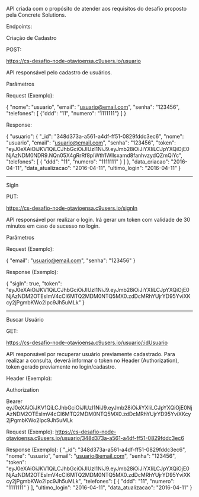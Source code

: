 API criada com o propósito de atender aos requisitos do desafio proposto pela Concrete Solutions.

Endpoints:

Criação de Cadastro

POST:

https://cs-desafio-node-otavioensa.c9users.io/usuario

API responsável pelo cadastro de usuários.

Parâmetros 

Request (Exemplo):

{
  "nome": "usuario",
  "email": "usuario@email.com",
  "senha": "123456",
  "telefones": [
    {"ddd": "11", "numero": "1111111"}
  ]
}

Response:

{
    "usuario": {
        "_id": "348d373a-a561-a4df-ff51-0829fddc3ec6",
        "nome": "usuario",
        "email": "usuario@email.com",
        "senha": "123456",
        "token": "eyJ0eXAiOiJKV1QiLCJhbGciOiJIUzI1NiJ9.eyJmb28iOiJiYXIiLCJpYXQiOjE0NjAzNDM0NDR9.NQn05X4gRrRf8pIWth1Wllsxamd8fanhvzydQZmQiYc",
        "telefones": [
            {
                "ddd": "11",
                "numero": "1111111"
            }
        ]
    },
    "data_criacao": "2016-04-11",
    "data_atualizacao": "2016-04-11",
    "ultimo_login": "2016-04-11"
}
______________________________________________________________________________________________________________________________________
SigIn

PUT:

https://cs-desafio-node-otavioensa.c9users.io/signIn

API responsável por realizar o login. Irá gerar um token com validade de 30 minutos em caso de sucesso no login. 

Parâmetros 

Request (Exemplo):

{
  "email": "usuario@email.com",
  "senha": "123456"
}

Response (Exemplo):

{
    "sigIn": true,
    "token": "eyJ0eXAiOiJKV1QiLCJhbGciOiJIUzI1NiJ9.eyJmb28iOiJiYXIiLCJpYXQiOjE0NjAzNDM2OTEsImV4cCI6MTQ2MDM0NTQ5MX0.zdDcMRhYUjrYD95YviXKcy2jPgmbKWo2Ipc9Jh5uMLk"
}

______________________________________________________________________________________________________________________________________


Buscar Usuário

GET:

https://cs-desafio-node-otavioensa.c9users.io/usuario/:idUsuario

API responsável por recuperar usuário previamente cadastrado. Para realizar a consulta, deverá informar o token no Header (Authorization), token gerado previamente no login/cadastro.

Header (Exemplo):

Authorization 

Bearer eyJ0eXAiOiJKV1QiLCJhbGciOiJIUzI1NiJ9.eyJmb28iOiJiYXIiLCJpYXQiOjE0NjAzNDM2OTEsImV4cCI6MTQ2MDM0NTQ5MX0.zdDcMRhYUjrYD95YviXKcy2jPgmbKWo2Ipc9Jh5uMLk

Request (Exemplo):
https://cs-desafio-node-otavioensa.c9users.io/usuario/348d373a-a561-a4df-ff51-0829fddc3ec6

Response (Exemplo):
{
    "_id": "348d373a-a561-a4df-ff51-0829fddc3ec6",
    "nome": "usuario",
    "email": "usuario@email.com",
    "senha": "123456",
    "token": "eyJ0eXAiOiJKV1QiLCJhbGciOiJIUzI1NiJ9.eyJmb28iOiJiYXIiLCJpYXQiOjE0NjAzNDM2OTEsImV4cCI6MTQ2MDM0NTQ5MX0.zdDcMRhYUjrYD95YviXKcy2jPgmbKWo2Ipc9Jh5uMLk",
    "telefones": [
        {
            "ddd": "11",
            "numero": "1111111"
        }
    ],
    "ultimo_login": "2016-04-11",
    "data_atualizacao": "2016-04-11"
}




